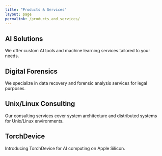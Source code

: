 ```yaml
---
title: "Products & Services"
layout: page
permalink: /products_and_services/
---
```

## AI Solutions

We offer custom AI tools and machine learning services tailored to your needs.

## Digital Forensics

We specialize in data recovery and forensic analysis services for legal purposes.

## Unix/Linux Consulting

Our consulting services cover system architecture and distributed systems for Unix/Linux environments.

## TorchDevice

Introducing TorchDevice for AI computing on Apple Silicon.
